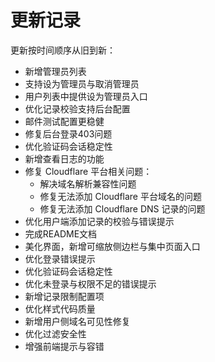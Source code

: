 # 更新记录
更新按时间顺序从旧到新：
- 新增管理员列表
- 支持设为管理员与取消管理员
- 用户列表中提供设为管理员入口
- 优化记录校验支持后台配置
- 邮件测试配置更稳健
- 修复后台登录403问题
- 优化验证码会话稳定性
- 新增查看日志的功能
- 修复 Cloudflare 平台相关问题：
  - 解决域名解析兼容性问题
  - 修复无法添加 Cloudflare 平台域名的问题
  - 修复无法添加 Cloudflare DNS 记录的问题
- 优化用户端添加记录的校验与错误提示
- 完成README文档
- 美化界面，新增可缩放侧边栏与集中页面入口
- 优化登录错误提示
- 优化验证码会话稳定性
- 优化未登录与权限不足的错误提示
- 新增记录限制配置项
- 优化样式代码质量
- 新增用户侧域名可见性修复
- 优化过滤安全性
- 增强前端提示与容错